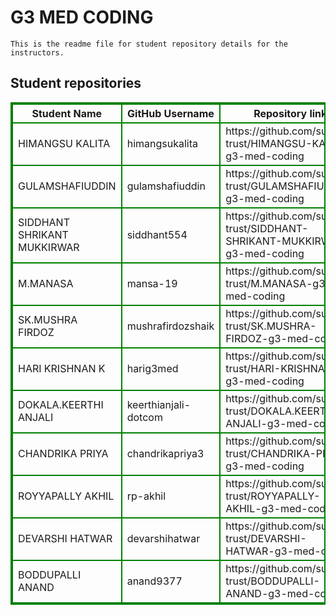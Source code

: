 # G3 MED CODING
    This is the readme file for student repository details for the instructors.
## Student repositories 
<table style="border : 2px solid green; width:100%;">
<tr >
<th style="border : 2px solid green;">Student Name</th>
<th style="border : 2px solid green;">GitHub Username</th>
<th style="border : 2px solid green;">Repository link</th>
</tr>
<tr style="border : 2px solid green;">
<td style="border : 2px solid green;">HIMANGSU KALITA</td> 

<td style="border : 2px solid green;">himangsukalita</td> 

<td style="border : 2px solid green;">https://github.com/sure-trust/HIMANGSU-KALITA-g3-med-coding</td> 
</tr>

<tr style="border : 2px solid green;">
<td style="border : 2px solid green;">GULAMSHAFIUDDIN</td> 

<td style="border : 2px solid green;">gulamshafiuddin</td> 

<td style="border : 2px solid green;">https://github.com/sure-trust/GULAMSHAFIUDDIN-g3-med-coding</td> 
</tr>

<tr style="border : 2px solid green;">
<td style="border : 2px solid green;">SIDDHANT SHRIKANT MUKKIRWAR</td> 

<td style="border : 2px solid green;">siddhant554</td> 

<td style="border : 2px solid green;">https://github.com/sure-trust/SIDDHANT-SHRIKANT-MUKKIRWAR-g3-med-coding</td> 
</tr>

<tr style="border : 2px solid green;">
<td style="border : 2px solid green;">M.MANASA</td> 

<td style="border : 2px solid green;">mansa-19</td> 

<td style="border : 2px solid green;">https://github.com/sure-trust/M.MANASA-g3-med-coding</td> 
</tr>

<tr style="border : 2px solid green;">
<td style="border : 2px solid green;">SK.MUSHRA FIRDOZ</td> 

<td style="border : 2px solid green;">mushrafirdozshaik</td> 

<td style="border : 2px solid green;">https://github.com/sure-trust/SK.MUSHRA-FIRDOZ-g3-med-coding</td> 
</tr>

<tr style="border : 2px solid green;">
<td style="border : 2px solid green;">HARI KRISHNAN K</td> 

<td style="border : 2px solid green;">harig3med</td> 

<td style="border : 2px solid green;">https://github.com/sure-trust/HARI-KRISHNAN-K-g3-med-coding</td> 
</tr>

<tr style="border : 2px solid green;">
<td style="border : 2px solid green;">DOKALA.KEERTHI ANJALI</td> 

<td style="border : 2px solid green;">keerthianjali-dotcom</td> 

<td style="border : 2px solid green;">https://github.com/sure-trust/DOKALA.KEERTHI-ANJALI-g3-med-coding</td> 
</tr>

<tr style="border : 2px solid green;">
<td style="border : 2px solid green;">CHANDRIKA PRIYA</td> 

<td style="border : 2px solid green;">chandrikapriya3</td> 

<td style="border : 2px solid green;">https://github.com/sure-trust/CHANDRIKA-PRIYA-g3-med-coding</td> 
</tr>

<tr style="border : 2px solid green;">
<td style="border : 2px solid green;">ROYYAPALLY AKHIL</td> 

<td style="border : 2px solid green;">rp-akhil</td> 

<td style="border : 2px solid green;">https://github.com/sure-trust/ROYYAPALLY-AKHIL-g3-med-coding</td> 
</tr>

<tr style="border : 2px solid green;">
<td style="border : 2px solid green;">DEVARSHI HATWAR</td> 

<td style="border : 2px solid green;">devarshihatwar</td> 

<td style="border : 2px solid green;">https://github.com/sure-trust/DEVARSHI-HATWAR-g3-med-coding</td> 
</tr>

<tr style="border : 2px solid green;">
<td style="border : 2px solid green;">BODDUPALLI ANAND</td> 

<td style="border : 2px solid green;">anand9377</td> 

<td style="border : 2px solid green;">https://github.com/sure-trust/BODDUPALLI-ANAND-g3-med-coding</td> 
</tr>
